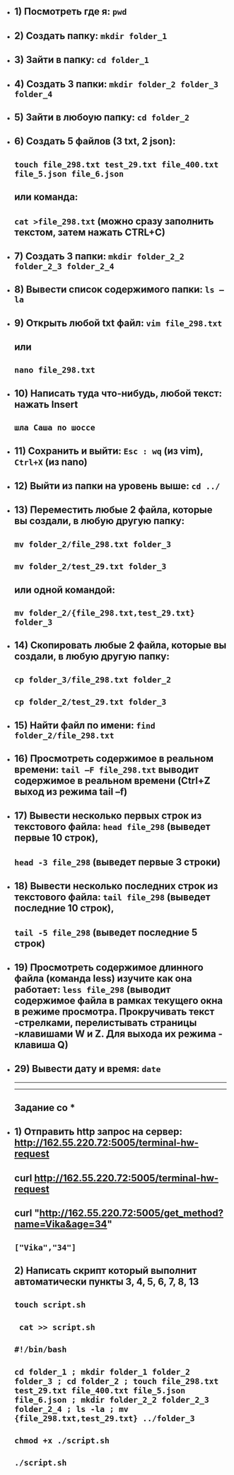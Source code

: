           

 - ## 1) Посмотреть где я:  `pwd`
- ## 2) Создать папку: `mkdir folder_1`
- ## 3) Зайти в папку: `cd folder_1`
- ## 4) Создать 3 папки: `mkdir folder_2 folder_3 folder_4`
- ## 5) Зайти в любоую папку: `cd folder_2`
- ## 6) Создать 5 файлов (3 txt, 2 json): 
  ## `touch file_298.txt test_29.txt file_400.txt file_5.json file_6.json` 
  ## или команда: 
  ## `cat >file_298.txt` (можно сразу заполнить текстом, затем нажать CTRL+C)

- ## 7) Создать 3 папки: `mkdir folder_2_2 folder_2_3 folder_2_4`
- ## 8) Вывести список содержимого папки: `ls –la` 
   
- ## 9) Открыть любой txt файл: `vim file_298.txt`
  ## или 
  ## `nano file_298.txt`

- ## 10)  Написать туда что-нибудь, любой текст: нажать Insert
  ## `шла Саша по шоссе`
- ## 11) Сохранить и выйти: `Esc : wq` (из vim), `Ctrl+X` (из nano)
- ## 12) Выйти из папки на уровень выше: `cd ../`
- ## 13) Переместить любые 2 файла, которые вы создали, в любую другую папку:                 
   ## `mv folder_2/file_298.txt folder_3` 
   ## `mv folder_2/test_29.txt folder_3`
  ## или одной командой: 
   ## `mv folder_2/{file_298.txt,test_29.txt} folder_3`
- ## 14)  Скопировать любые 2 файла, которые вы создали, в любую другую папку: 
   ## `cp folder_3/file_298.txt folder_2`
   ## `cp folder_2/test_29.txt folder_3`
- ## 15) Найти файл по имени: `find folder_2/file_298.txt`
 - ## 16) Просмотреть содержимое в реальном времени: `tail –F file_298.txt` выводит содержимое в реальном времени (Ctrl+Z выход из режима tail –f)

- ## 17) Вывести несколько первых строк из текстового файла: `head file_298` (выведет первые 10 строк),
    ## `head -3 file_298` (выведет первые 3 строки)

- ## 18)  Вывести несколько последних строк из текстового файла: `tail file_298` (выведет последние 10 строк), 
   ## `tail -5 file_298` (выведет последние 5 строк)

- ## 19) Просмотреть содержимое длинного файла (команда less) изучите как она работает: `less file_298` (выводит содержимое файла в рамках текущего окна в режиме просмотра. Прокручивать текст -стрелками, перелистывать страницы -клавишами W и Z. Для выхода их режима - клавиша Q)

- ## 29)  Вывести дату и время: `date`
  *************************************
  *************************************


  ## Задание со *
- ## 1) Отправить http запрос на сервер: http://162.55.220.72:5005/terminal-hw-request
  ## curl http://162.55.220.72:5005/terminal-hw-request
  ## curl "http://162.55.220.72:5005/get_method?name=Vika&age=34"
   ## `["Vika","34"]`
  ## 2) Написать скрипт который выполнит автоматически пункты 3, 4, 5, 6, 7, 8, 13
  
   ## `touch script.sh`

   ## ` cat >> script.sh`

   ## `#!/bin/bash`
   ## `cd folder_1 ; mkdir folder_1 folder_2 folder_3 ; cd folder_2 ; touch file_298.txt  test_29.txt file_400.txt file_5.json file_6.json ; mkdir folder_2_2 folder_2_3 folder_2_4 ; ls -la ; mv {file_298.txt,test_29.txt} ../folder_3 ` ##


   ## `chmod +x ./script.sh`


   ## `./script.sh`
